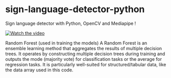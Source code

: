 # sign-language-detector-python

Sign language detector with Python, OpenCV and Mediapipe !

[![Watch the video](https://img.youtube.com/vi/MJCSjXepaAM/0.jpg)](https://www.youtube.com/watch?v=MJCSjXepaAM)


Random Forest (used in training the models)
    A Random Forest is an ensemble learning method that aggregates the results of multiple decision trees.
    It operates by constructing multiple decision trees during training and outputs the mode (majority vote) for classification tasks or the average for regression tasks.
    It is particularly well-suited for structured/tabular data, like the data array used in this code.